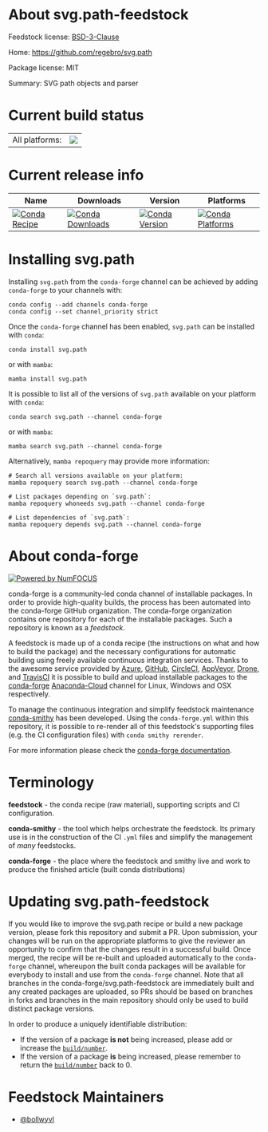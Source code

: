 About svg.path-feedstock
========================

Feedstock license: [BSD-3-Clause](https://github.com/conda-forge/svg.path-feedstock/blob/main/LICENSE.txt)

Home: https://github.com/regebro/svg.path

Package license: MIT

Summary: SVG path objects and parser

Current build status
====================


<table><tr><td>All platforms:</td>
    <td>
      <a href="https://dev.azure.com/conda-forge/feedstock-builds/_build/latest?definitionId=11905&branchName=main">
        <img src="https://dev.azure.com/conda-forge/feedstock-builds/_apis/build/status/svg.path-feedstock?branchName=main">
      </a>
    </td>
  </tr>
</table>

Current release info
====================

| Name | Downloads | Version | Platforms |
| --- | --- | --- | --- |
| [![Conda Recipe](https://img.shields.io/badge/recipe-svg.path-green.svg)](https://anaconda.org/conda-forge/svg.path) | [![Conda Downloads](https://img.shields.io/conda/dn/conda-forge/svg.path.svg)](https://anaconda.org/conda-forge/svg.path) | [![Conda Version](https://img.shields.io/conda/vn/conda-forge/svg.path.svg)](https://anaconda.org/conda-forge/svg.path) | [![Conda Platforms](https://img.shields.io/conda/pn/conda-forge/svg.path.svg)](https://anaconda.org/conda-forge/svg.path) |

Installing svg.path
===================

Installing `svg.path` from the `conda-forge` channel can be achieved by adding `conda-forge` to your channels with:

```
conda config --add channels conda-forge
conda config --set channel_priority strict
```

Once the `conda-forge` channel has been enabled, `svg.path` can be installed with `conda`:

```
conda install svg.path
```

or with `mamba`:

```
mamba install svg.path
```

It is possible to list all of the versions of `svg.path` available on your platform with `conda`:

```
conda search svg.path --channel conda-forge
```

or with `mamba`:

```
mamba search svg.path --channel conda-forge
```

Alternatively, `mamba repoquery` may provide more information:

```
# Search all versions available on your platform:
mamba repoquery search svg.path --channel conda-forge

# List packages depending on `svg.path`:
mamba repoquery whoneeds svg.path --channel conda-forge

# List dependencies of `svg.path`:
mamba repoquery depends svg.path --channel conda-forge
```


About conda-forge
=================

[![Powered by
NumFOCUS](https://img.shields.io/badge/powered%20by-NumFOCUS-orange.svg?style=flat&colorA=E1523D&colorB=007D8A)](https://numfocus.org)

conda-forge is a community-led conda channel of installable packages.
In order to provide high-quality builds, the process has been automated into the
conda-forge GitHub organization. The conda-forge organization contains one repository
for each of the installable packages. Such a repository is known as a *feedstock*.

A feedstock is made up of a conda recipe (the instructions on what and how to build
the package) and the necessary configurations for automatic building using freely
available continuous integration services. Thanks to the awesome service provided by
[Azure](https://azure.microsoft.com/en-us/services/devops/), [GitHub](https://github.com/),
[CircleCI](https://circleci.com/), [AppVeyor](https://www.appveyor.com/),
[Drone](https://cloud.drone.io/welcome), and [TravisCI](https://travis-ci.com/)
it is possible to build and upload installable packages to the
[conda-forge](https://anaconda.org/conda-forge) [Anaconda-Cloud](https://anaconda.org/)
channel for Linux, Windows and OSX respectively.

To manage the continuous integration and simplify feedstock maintenance
[conda-smithy](https://github.com/conda-forge/conda-smithy) has been developed.
Using the ``conda-forge.yml`` within this repository, it is possible to re-render all of
this feedstock's supporting files (e.g. the CI configuration files) with ``conda smithy rerender``.

For more information please check the [conda-forge documentation](https://conda-forge.org/docs/).

Terminology
===========

**feedstock** - the conda recipe (raw material), supporting scripts and CI configuration.

**conda-smithy** - the tool which helps orchestrate the feedstock.
                   Its primary use is in the construction of the CI ``.yml`` files
                   and simplify the management of *many* feedstocks.

**conda-forge** - the place where the feedstock and smithy live and work to
                  produce the finished article (built conda distributions)


Updating svg.path-feedstock
===========================

If you would like to improve the svg.path recipe or build a new
package version, please fork this repository and submit a PR. Upon submission,
your changes will be run on the appropriate platforms to give the reviewer an
opportunity to confirm that the changes result in a successful build. Once
merged, the recipe will be re-built and uploaded automatically to the
`conda-forge` channel, whereupon the built conda packages will be available for
everybody to install and use from the `conda-forge` channel.
Note that all branches in the conda-forge/svg.path-feedstock are
immediately built and any created packages are uploaded, so PRs should be based
on branches in forks and branches in the main repository should only be used to
build distinct package versions.

In order to produce a uniquely identifiable distribution:
 * If the version of a package **is not** being increased, please add or increase
   the [``build/number``](https://docs.conda.io/projects/conda-build/en/latest/resources/define-metadata.html#build-number-and-string).
 * If the version of a package **is** being increased, please remember to return
   the [``build/number``](https://docs.conda.io/projects/conda-build/en/latest/resources/define-metadata.html#build-number-and-string)
   back to 0.

Feedstock Maintainers
=====================

* [@bollwyvl](https://github.com/bollwyvl/)

